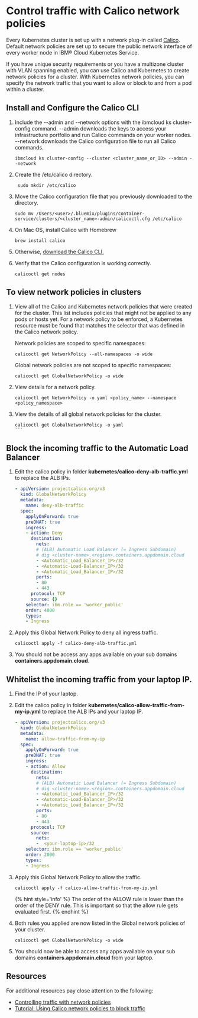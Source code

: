 # Control traffic with Calico network policies

Every Kubernetes cluster is set up with a network plug-in called [Calico](https://www.projectcalico.org/). Default network policies are set up to secure the public network interface of every worker node in IBM® Cloud Kubernetes Service.

If you have unique security requirements or you have a multizone cluster with VLAN spanning enabled, you can use Calico and Kubernetes to create network policies for a cluster. With Kubernetes network policies, you can specify the network traffic that you want to allow or block to and from a pod within a cluster. 

## Install and Configure the Calico CLI

1.  Include the --admin and --network options with the ibmcloud ks cluster-config command. --admin downloads the keys to access your infrastructure portfolio and run Calico commands on your worker nodes. --network downloads the Calico configuration file to run all Calico commands.

    ```
    ibmcloud ks cluster-config --cluster <cluster_name_or_ID> --admin --network
    ```

1. Create the /etc/calico directory.
    ```
     sudo mkdir /etc/calico
    ```

1. Move the Calico configuration file that you previously downloaded to the directory.
    ```
    sudo mv /Users/<user>/.bluemix/plugins/container-service/clusters/<cluster_name>-admin/calicoctl.cfg /etc/calico
    ```

1. On Mac OS, install Calico with Homebrew
    ```
    brew install calico
    ```

1. Otherwise, [download the Calico CLI.](https://github.com/projectcalico/calicoctl/releases)

1. Verify that the Calico configuration is working correctly.
    ```
    calicoctl get nodes
    ```

## To view network policies in clusters

1. View all of the Calico and Kubernetes network policies that were created for the cluster. This list includes policies that might not be applied to any pods or hosts yet. For a network policy to be enforced, a Kubernetes resource must be found that matches the selector that was defined in the Calico network policy.

    Network policies are scoped to specific namespaces:
    ```
    calicoctl get NetworkPolicy --all-namespaces -o wide
    ```

    Global network policies are not scoped to specific namespaces:
    ```
    calicoctl get GlobalNetworkPolicy -o wide
    ```

1. View details for a network policy.
    ```
    calicoctl get NetworkPolicy -o yaml <policy_name> --namespace <policy_namespace>
    ````

1. View the details of all global network policies for the cluster.
    ````
    calicoctl get GlobalNetworkPolicy -o yaml
    ```

## Block the incoming traffic to the Automatic Load Balancer

1. Edit the calico policy in folder **kubernetes/calico-deny-alb-traffic.yml** to replace the ALB IPs.
    ```yml
    - apiVersion: projectcalico.org/v3
      kind: GlobalNetworkPolicy
      metadata:
        name: deny-alb-traffic
      spec:
        applyOnForward: true
        preDNAT: true
        ingress:
        - action: Deny
          destination:
            nets:
            # (ALB) Automatic Load Balancer (= Ingress Subdomain)
            # dig <cluster-name>.<region>.containers.appdomain.cloud
            - <Automatic_Load_Balancer_IP>/32
            - <Automatic-Load-Balancer_IP>/32
            - <Automatic_Load_Balancer_IP>/32
            ports:
            - 80
            - 443
          protocol: TCP
          source: {}
        selector: ibm.role == 'worker_public'
        order: 4000
        types:
        - Ingress
    ```

1. Apply this Global Network Policy to deny all ingress traffic.
    ```
    calicoctl apply -f calico-deny-alb-traffic.yml
    ```

1. You should not be access any apps available on your sub domains **containers.appdomain.cloud**.

## Whitelist the incoming traffic from your laptop IP.

1. Find the IP of your laptop.

1. Edit the calico policy in folder **kubernetes/calico-allow-traffic-from-my-ip.yml** to replace the ALB IPs and your laptop IP.
    ```yml
    - apiVersion: projectcalico.org/v3
      kind: GlobalNetworkPolicy
      metadata:
        name: allow-traffic-from-my-ip
      spec:
        applyOnForward: true
        preDNAT: true
        ingress:
        - action: Allow
          destination:
            nets:
            # (ALB) Automatic Load Balancer (= Ingress Subdomain)
            # dig <cluster-name>.<region>.containers.appdomain.cloud
            - <Automatic_Load_Balancer_IP>/32
            - <Automatic-Load-Balancer_IP>/32
            - <Automatic_Load_Balancer_IP>/32
            ports:
            - 80
            - 443
          protocol: TCP
          source:
            nets:
            -  <your-laptop-ip>/32
        selector: ibm.role == 'worker_public'
        order: 2000
        types:
        - Ingress
    ```

1. Apply this Global Network Policy to allow the traffic.
    ```
    calicoctl apply -f calico-allow-traffic-from-my-ip.yml
    ```

    {% hint style='info' %} The order of the ALLOW rule is lower than the order of the DENY rule. This is important so that the allow rule gets evaluated first. {% endhint %}

1. Both rules you applied are now listed in the Global network policies of your cluster.
    ```
    calicoctl get GlobalNetworkPolicy -o wide
    ```

1. You should now be able to access any apps available on your sub domains **containers.appdomain.cloud** from your laptop.

## Resources

For additional resources pay close attention to the following:

- [Controlling traffic with network policies](https://cloud.ibm.com/docs/containers?topic=containers-network_policies#cli_install)
- [Tutorial: Using Calico network policies to block traffic](https://cloud.ibm.com/docs/containers?topic=containers-policy_tutorial#lesson3)